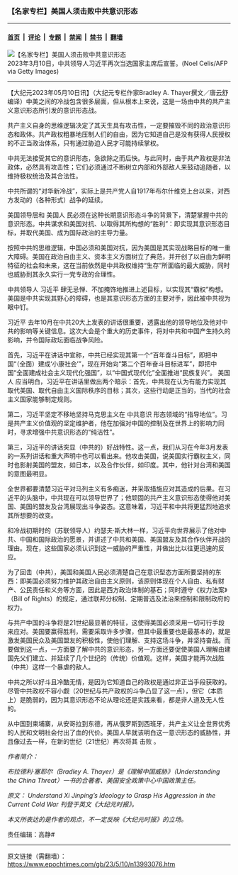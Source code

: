 ### 【名家专栏】美国人须击败中共意识形态

---

#### [首页](../../../..?n13993076) &nbsp;|&nbsp; [评论](../../../../../epoch-comment?n13993076) &nbsp;|&nbsp; [专题](../../../../../epoch-special?n13993076) &nbsp;|&nbsp; [禁闻](../../../../../epoch-news?n13993076) &nbsp;|&nbsp; [禁书](../../../../../books?n13993076) &nbsp;|&nbsp; [翻墙](https://github.com/gfw-breaker/nogfw/blob/master/README.md?n13993076)


<div><img alt="【名家专栏】美国人须击败中共意识形态" class="attachment-djy_600_400 size-djy_600_400 wp-post-image" src="https://i.epochtimes.com/assets/uploads/2023/05/id13993092-GettyImages-1247967167-2-700x420-600x400.jpg"/>
<div class="caption">
 2023年3月10日，中共领导人习近平再次当选国家主席后宣誓。(Noel Celis/AFP via Getty Images)
</div></div><hr/><div class="post_content" id="artbody" itemprop="articleBody">
 <!-- article content begin -->
 <p>
  【大纪元2023年05月10日讯】（大纪元专栏作家Bradley A. Thayer撰文／唐云舒编译）中美之间的冷战包含很多层面，但从根本上来说，这是一场由中共的共产主义意识形态所引发的意识形态战。
 </p>
 <p>
  共产主义自身的思维逻辑决定了其天生具有攻击性，一定要摧毁不同的政治意识形态和政体。共产政权粗暴地压制人们的自由，因为它知道自己是没有获得人民授权的不正当政治体系，只有通过胁迫人民才可能持续掌权。
 </p>
 <p>
  中共无法接受其它的意识形态，急欲除之而后快。与此同时，由于共产政权是非法政体，必然具有攻击性；它们必须通过不断树立内部和外部敌人来鼓动追随者，以维持极权统治及其合法性。
 </p>
 <p>
  中共所谓的“对华新冷战”，实际上是共产党人自1917年布尔什维克上台以来，对西方发动的（各种形式）战争的延续。
 </p>
 <p>
  美国领导层和
  <ok href="https://www.epochtimes.com/gb/tag/%E7%BE%8E%E5%9B%BD%E4%BA%BA.html">
   美国人
  </ok>
  民必须在这种长期意识形态斗争的背景下，清楚掌握中共的意识形态。中共谋求和美国对抗、以取得其所构想的“胜利”：即实现其意识形态目标，并取代美国、成为国际政治的主导力量。
 </p>
 <p>
  按照中共的思维逻辑，中国必须和美国对抗，因为美国是其实现战略目标的唯一重大障碍。美国在政治自由主义、资本主义方面树立了典范，并开创了以自由为鲜明特征的社会和未来，这在当前依然是中共政权维持“生存”所面临的最大威胁，同时也威胁到其永久实行一党专政的合理性。
 </p>
 <p>
  中共领导人
  <ok href="https://www.epochtimes.com/gb/tag/%E4%B9%A0%E8%BF%91%E5%B9%B3.html">
   习近平
  </ok>
  肆无忌惮、不加掩饰地推进上述目标，以实现其“霸权”构想。美国是中共实现其野心的障碍，也是其意识形态方面的主要对手，因此被中共视为眼中钉。
 </p>
 <p>
  <ok href="https://www.epochtimes.com/gb/tag/%E4%B9%A0%E8%BF%91%E5%B9%B3.html">
   习近平
  </ok>
  去年10月在中共20大上发表的讲话很重要，透露出他的领导地位及他对中共的影响等关键信息。这次大会是个重大的历史事件，将对中共和中国产生持久的影响，并令国际政坛面临战争风险。
 </p>
 <p>
  首先，习近平在讲话中宣称，中共已经实现其第一个“百年奋斗目标”，即把中国“（全面）建成‘小康社会’”，现在开始向“第二个百年奋斗目标进军”，即把中国“全面建成社会主义现代化强国”，以“中国式现代化”全面推进“民族复兴”。
  <ok href="https://www.epochtimes.com/gb/tag/%E7%BE%8E%E5%9B%BD%E4%BA%BA.html">
   美国人
  </ok>
  应当明白，习近平在讲话里做出两个暗示：首先，中共现在认为有能力实现其取代美国、取代自由主义国际秩序的目标；其次，这些行动是正当的，当代的社会主义国家能够制定规则。
 </p>
 <p>
  第二，习近平坚定不移地坚持马克思主义在
  <ok href="https://www.epochtimes.com/gb/tag/%E4%B8%AD%E5%85%B1%E6%84%8F%E8%AF%86.html">
   中共意识
  </ok>
  形态领域的“指导地位”。习是共产主义价值观的坚定维护者，他在加强对中国的控制及在世界上的影响力同时，寻求增强中共意识形态的“纯洁性”。
 </p>
 <p>
  第三，习近平的讲话突显（中共的）好战特性。这一点，我们从习在今年3月发表的一系列讲话和重大声明中也可以看出来。他攻击美国，说美国实行霸权主义，同时也影射美国的盟友，如日本，以及合作伙伴，如印度。其中，他针对台湾和美国的意图最明显。
 </p>
 <p>
  全世界都要清楚习近平对马列主义有多痴迷，并采取措施应对其造成的后果。在习近平的头脑中，中共现在可以领导世界了；他顽固的共产主义意识形态使得他对美国、美国的盟友及台湾展现出斗争姿态。这意味着，习近平和中共将更猛烈地追求其所想要的改变。
 </p>
 <p>
  和冷战初期时的（苏联领导人）约瑟夫‧斯大林一样，习近平向世界展示了他对中共、中国和国际政治的愿景，并讲述了中共和美国、美国盟友及其合作伙伴开战的理由。现在，这些国家必须认识到这一威胁的严重性，并做出比以往更迅速的反应。
 </p>
 <p>
  为了回击（中共），美国和美国人民必须清楚自己在意识型态方面所要坚持的东西：即美国必须努力维护其政治自由主义原则，该原则体现在个人自由、私有财产、公民责任和义务等方面，因此是西方政治体制的基石；同时遵守《权力法案》（Bill of Rights）的规定，通过联邦分权制、定期普选及法治来控制和限制政府的权力。
 </p>
 <p>
  与共产中国的斗争将是21世纪最显著的特征，这使得美国必须采用一切可行手段来应对。美国要赢得胜利，需要采取许多步骤，但其中最重要也是最基本的，就是激发美国民众及美国盟友的积极性，使他们理解、支持这场斗争，并坚持奋战。而要做到这一点，一方面要了解中共的意识形态，另一方面还要促使美国人理解由建国先父们建立、并延续了几个世纪的（传统）价值观。这样，美国才能再次战胜（中共）这样一个暴虐的敌人。
 </p>
 <p>
  中共之所以好斗且冷酷无情，是因为它知道自己的政权是通过非正当手段获取的。尽管中共政权不容小觑（20世纪与共产政权的斗争凸显了这一点），但它（本质上）是脆弱的，因为其意识形态不论从理论还是实践来看，都是非人道及无人性的。
 </p>
 <p>
  从中国到柬埔寨，从安哥拉到东德，再从俄罗斯到西班牙，共产主义让全世界优秀的人民和文明社会付出了血的代价。美国人早就该明白这一意识形态的威胁性，并且像过去一样，在新的世纪（21世纪）再次将其
  <ok href="https://www.epochtimes.com/gb/tag/%E5%87%BB%E8%B4%A5.html">
   击败
  </ok>
  。
 </p>
 <p>
  <em>
   作者简介：
  </em>
 </p>
 <p>
  <em>
   布拉德利‧塞耶尔（Bradley A. Thayer）是《理解中国威胁》（Understanding the China Threat）一书的合著者、美国安全政策中心中国政策主任。
  </em>
 </p>
 <p>
  <em>
   原文：
   <ok href="https://www.theepochtimes.com/understand-xi-jinpings-ideology-to-grasp-his-aggression-in-the-current-cold-war_5227499.html" rel="noopener noreferrer" target="_blank">
    Understand Xi Jinping’s Ideology to Grasp His Aggression in the Current Cold War
   </ok>
   刊登于英文《大纪元时报》。
  </em>
 </p>
 <p>
  <em>
   本文所表达的是作者的观点，不一定反映《大纪元时报》的立场。
  </em>
 </p>
 <p>
  责任编辑：高静#
 </p>
 <!-- article content end -->
 <div id="below_article_ad">
 </div>
</div>


---

原文链接（需翻墙）：https://www.epochtimes.com/gb/23/5/10/n13993076.htm